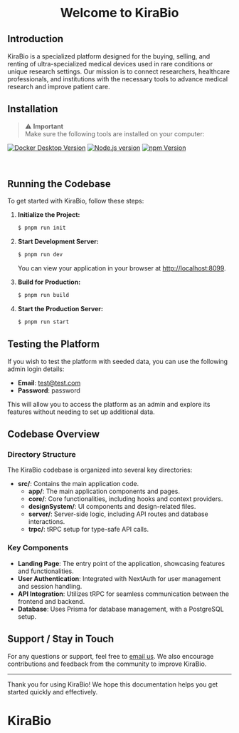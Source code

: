 <h1 align="center" style="margin: 0;">Welcome to KiraBio</h1>

## Introduction

KiraBio is a specialized platform designed for the buying, selling, and renting of ultra-specialized medical devices used in rare conditions or unique research settings. Our mission is to connect researchers, healthcare professionals, and institutions with the necessary tools to advance medical research and improve patient care.

## Installation

<div style="color: red;">

> ⚠️ **Important**<br/>Make sure the following tools are installed on your computer:

<p align="center">

<a target="_blank" href="https://www.docker.com/get-started/">![Docker Desktop Version](https://img.shields.io/badge/Docker%20Desktop-4.19.0-black?logo=docker)</a>
<a target="_blank" href="https://nodejs.org/en">![Node.js version](https://img.shields.io/badge/Node.js-20.11.0-black?logo=nodedotjs)</a>
<a target="_blank" href="https://www.npmjs.com/">![npm Version](https://img.shields.io/badge/npm-10.2.4-black?logo=npm)</a>

</p>
</div>

<br />

## Running the Codebase

To get started with KiraBio, follow these steps:

1. **Initialize the Project:**

   ```bash
   $ pnpm run init
   ```

2. **Start Development Server:**

   ```bash
   $ pnpm run dev
   ```

   You can view your application in your browser at [http://localhost:8099](http://localhost:8099).

3. **Build for Production:**

   ```bash
   $ pnpm run build
   ```

4. **Start the Production Server:**
   ```bash
   $ pnpm run start
   ```

## Testing the Platform

If you wish to test the platform with seeded data, you can use the following admin login details:

- **Email**: test@test.com
- **Password**: password

This will allow you to access the platform as an admin and explore its features without needing to set up additional data.

## Codebase Overview

### Directory Structure

The KiraBio codebase is organized into several key directories:

- **src/**: Contains the main application code.
  - **app/**: The main application components and pages.
  - **core/**: Core functionalities, including hooks and context providers.
  - **designSystem/**: UI components and design-related files.
  - **server/**: Server-side logic, including API routes and database interactions.
  - **trpc/**: tRPC setup for type-safe API calls.

### Key Components

- **Landing Page**: The entry point of the application, showcasing features and functionalities.
- **User Authentication**: Integrated with NextAuth for user management and session handling.
- **API Integration**: Utilizes tRPC for seamless communication between the frontend and backend.
- **Database**: Uses Prisma for database management, with a PostgreSQL setup.

## Support / Stay in Touch

For any questions or support, feel free to [email us](mailto:ansht@seas.upenn.edu). We also encourage contributions and feedback from the community to improve KiraBio.

---

Thank you for using KiraBio! We hope this documentation helps you get started quickly and effectively.
# KiraBio
